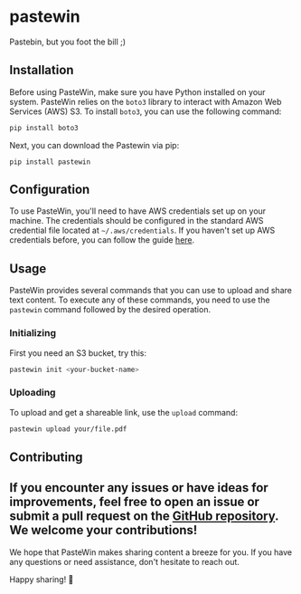 # pastewin
Pastebin, but you foot the bill ;)

## Installation

Before using PasteWin, make sure you have Python installed on your system. PasteWin relies on the `boto3` library to interact with Amazon Web Services (AWS) S3. To install `boto3`, you can use the following command:

```bash
pip install boto3
```

Next, you can download the Pastewin via pip:

```
pip install pastewin
```

## Configuration

To use PasteWin, you'll need to have AWS credentials set up on your machine. The credentials should be configured in the standard AWS credential file located at `~/.aws/credentials`. If you haven't set up AWS credentials before, you can follow the guide [here](https://docs.aws.amazon.com/cli/latest/userguide/cli-configure-quickstart.html).

## Usage

PasteWin provides several commands that you can use to upload and share text content. To execute any of these commands, you need to use the `pastewin` command followed by the desired operation.

### Initializing

First you need an S3 bucket, try this:

```bash
pastewin init <your-bucket-name>
```

### Uploading

To upload and get a shareable link, use the `upload` command:

```bash
pastewin upload your/file.pdf
```

## Contributing

If you encounter any issues or have ideas for improvements, feel free to open an issue or submit a pull request on the [GitHub repository](https://github.com/bb-labs/pastewin). We welcome your contributions!
---

We hope that PasteWin makes sharing content a breeze for you. If you have any questions or need assistance, don't hesitate to reach out.

Happy sharing! 🚀
